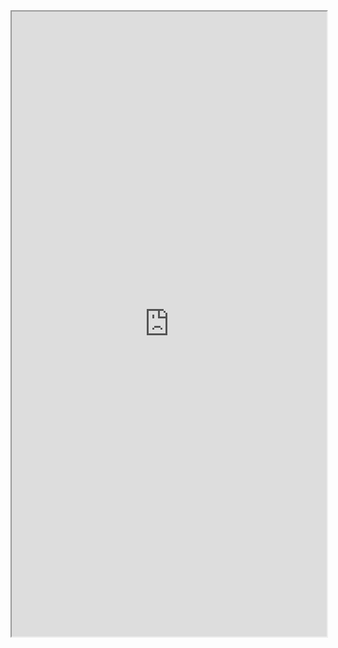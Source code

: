 <iframe 
src="https://coda.io/embed/jD38E5fJk_/#Full-Active-Inference-Ontology_tuuOJ_Ew/r177&view=full&viewMode=embedplay&hideSections=true" 
width=900 
height=1000 
style="max-width: 100%;" 
allow="fullscreen">
</iframe>